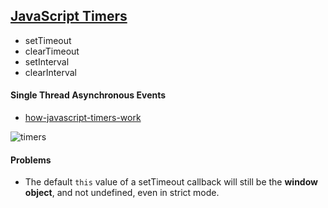 ## [JavaScript Timers](https://html.spec.whatwg.org/multipage/timers-and-user-prompts.html#timers)
    
* setTimeout
* clearTimeout
* setInterval
* clearInterval

#### Single Thread Asynchronous Events
* [how-javascript-timers-work](https://johnresig.com/blog/how-javascript-timers-work/)

![timers](https://johnresig.com/files/Timers.png)

#### Problems
* The default `this` value of a setTimeout callback will still be the **window object**, and not undefined, even in strict mode.

